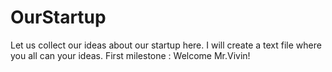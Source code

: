 # OurStartup
Let us collect our ideas about our startup here. I will create a text file where you all can your ideas.
First milestone : Welcome Mr.Vivin!
